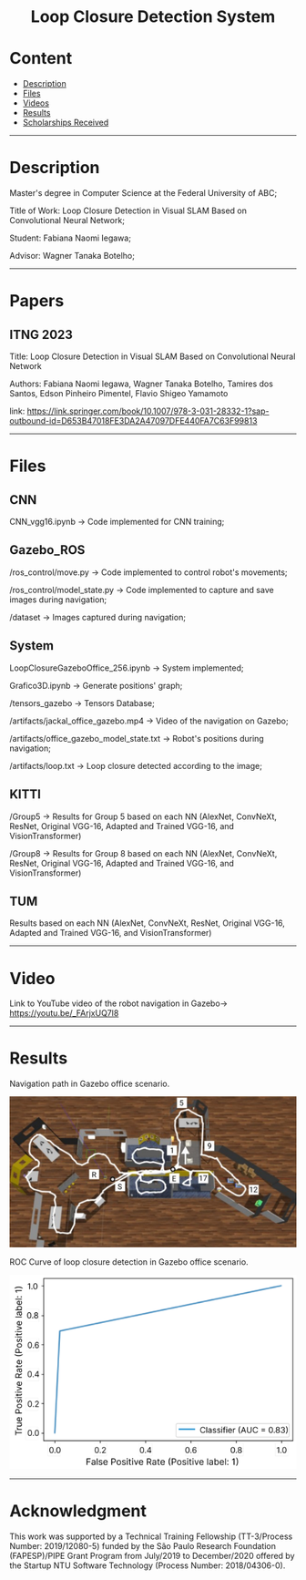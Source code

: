 <h1 align="center"> 
	Loop Closure Detection System
</h1>


Content
=================
<!--ts-->
   * [Description](#Description)
   * [Files](#Files)
   * [Videos](#Videos)
   * [Results](#Results)
   * [Scholarships Received](#Scholarships-Received)
<!--te-->

---
Description 
=================
Master's degree in Computer Science at the Federal University of ABC;

Title of Work: Loop Closure Detection in Visual SLAM Based on Convolutional Neural Network;

Student: Fabiana Naomi Iegawa;

Advisor: Wagner Tanaka Botelho;

---
Papers
=================
## ITNG 2023

Title: Loop Closure Detection in Visual SLAM Based on Convolutional Neural Network

Authors: Fabiana Naomi Iegawa, Wagner Tanaka Botelho, Tamires dos Santos, Edson Pinheiro Pimentel, Flavio Shigeo Yamamoto

link: https://link.springer.com/book/10.1007/978-3-031-28332-1?sap-outbound-id=D653B47018FE3DA2A47097DFE440FA7C63F99813

---
Files 
=================
## CNN
CNN_vgg16.ipynb -> Code implemented for CNN training;

## Gazebo_ROS
/ros_control/move.py -> Code implemented to control robot's movements;

/ros_control/model_state.py -> Code implemented to capture and save images during navigation;

/dataset -> Images captured during navigation;

## System
LoopClosureGazeboOffice_256.ipynb -> System implemented;

Grafico3D.ipynb -> Generate positions' graph;

/tensors_gazebo -> Tensors Database;

/artifacts/jackal_office_gazebo.mp4 -> Video of the navigation on Gazebo;

/artifacts/office_gazebo_model_state.txt -> Robot's positions during navigation;

/artifacts/loop.txt -> Loop closure detected according to the image;

## KITTI

/Group5 -> Results for Group 5 based on each NN (AlexNet, ConvNeXt, ResNet, Original VGG-16, Adapted and Trained VGG-16, and VisionTransformer)

/Group8 -> Results for Group 8 based on each NN (AlexNet, ConvNeXt, ResNet, Original VGG-16, Adapted and Trained VGG-16, and VisionTransformer)

## TUM

Results based on each NN (AlexNet, ConvNeXt, ResNet, Original VGG-16, Adapted and Trained VGG-16, and VisionTransformer)

---
Video
=================
Link to YouTube video of the robot navigation in Gazebo-> https://youtu.be/_FArjxUQ7l8

---
Results
=================
Navigation path in Gazebo office scenario.

<p align="center">
  <img alt="Scenario" title="#Gazebo Office Scenario" src="./assets/new_scene.png" width="700px">
</p>

ROC Curve of loop closure detection in Gazebo office scenario.

<p align="center">
  <img alt="ROCCurve" title="#ROC Curve" src="./assets/roc_curve.png" width="700px">
</p>

---
Acknowledgment
=================
This work was supported by a Technical Training Fellowship (TT-3/Process Number: 2019/12080-5) funded by the São Paulo Research Foundation (FAPESP)/PIPE Grant Program from July/2019 to December/2020 offered by the Startup NTU Software Technology (Process Number: 2018/04306-0).


